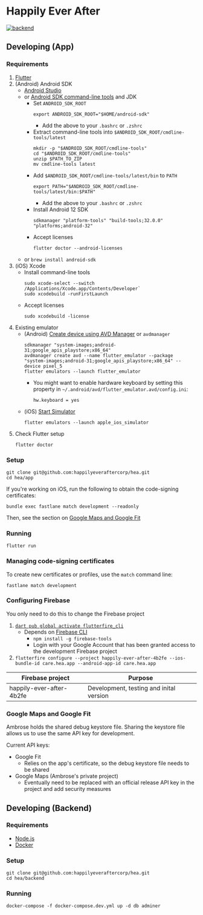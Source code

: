 
# Happily Ever After

[![backend](https://github.com/happilyeveraftercorp/hea/actions/workflows/backend.yml/badge.svg)](https://github.com/happilyeveraftercorp/hea/actions/workflows/backend.yml)

## Developing (App)

### Requirements

1. [Flutter](https://docs.flutter.dev/get-started/install)
2. (Android) Android SDK
   - [Android Studio](https://developer.android.com/studio#downloads)
   - or [Android SDK command-line tools](https://developer.android.com/studio#command-tools) and JDK
     - Set `ANDROID_SDK_ROOT`
       ```
       export ANDROID_SDK_ROOT="$HOME/android-sdk"
       ```
       - Add the above to your `.bashrc` or `.zshrc`
     - Extract command-line tools into `$ANDROID_SDK_ROOT/cmdline-tools/latest`
       ```
       mkdir -p "$ANDROID_SDK_ROOT/cmdline-tools"
       cd "$ANDROID_SDK_ROOT/cmdline-tools"
       unzip $PATH_TO_ZIP
       mv cmdline-tools latest
       ```
     - Add `$ANDROID_SDK_ROOT/cmdline-tools/latest/bin` to `PATH`
       ```
       export PATH="$ANDROID_SDK_ROOT/cmdline-tools/latest/bin:$PATH"
       ```
       - Add the above to your `.bashrc` or `.zshrc`
     - Install Android 12 SDK
       ```
       sdkmanager "platform-tools" "build-tools;32.0.0" "platforms;android-32"
       ```
     - Accept licenses
       ```
       flutter doctor --android-licenses
       ```
   - or `brew install android-sdk`
3. (iOS) Xcode
   - Install command-line tools
     ```
     sudo xcode-select --switch /Applications/Xcode.app/Contents/Developer`
     sudo xcodebuild -runFirstLaunch
     ```
   - Accept licenses
     ```
     sudo xcodebuild -license
     ```
4. Existing emulator
   - (Android) [Create device using AVD Manager](https://docs.flutter.dev/get-started/install/linux#set-up-the-android-emulator) or `avdmanager`
     ```
     sdkmanager "system-images;android-31;google_apis_playstore;x86_64"
     avdmanager create avd --name flutter_emulator --package "system-images;android-31;google_apis_playstore;x86_64" --device pixel_5
     flutter emulators --launch flutter_emulator
     ```
	 - You might want to enable hardware keyboard by setting this property in `~/.android/avd/flutter_emulator.avd/config.ini`:
	   ```
	   hw.keyboard = yes
       ```
   - (iOS) [Start Simulator](https://docs.flutter.dev/get-started/install/macos#set-up-the-ios-simulator)
     ```
     flutter emulators --launch apple_ios_simulator
     ```
5. Check Flutter setup
   ```
   flutter doctor
   ```

### Setup

```
git clone git@github.com:happilyeveraftercorp/hea.git
cd hea/app
```

If you're working on iOS, run the following to obtain the code-signing certificates:

```
bundle exec fastlane match development --readonly
```

Then, see the section on [Google Maps and Google Fit](#google-maps-and-google-fit)

### Running

```
flutter run
```

### Managing code-signing certificates

To create new certificates or profiles, use the `match` command line:

```
fastlane match development
```

### Configuring Firebase

You only need to do this to change the Firebase project

1. [`dart pub global activate flutterfire_cli`](https://firebase.flutter.dev/docs/overview#using-the-flutterfire-cli)
   - Depends on [Firebase CLI](https://firebase.google.com/docs/cli)
     - `npm install -g firebase-tools`
     - Login with your Google Account that has been granted access to the
       development Firebase project
2. `flutterfire configure --project happily-ever-after-4b2fe --ios-bundle-id care.hea.app --android-app-id care.hea.app`

| Firebase project | Purpose |
|-|-|
| happily-ever-after-4b2fe | Development, testing and inital version |

### Google Maps and Google Fit

Ambrose holds the shared debug keystore file. Sharing the keystore file allows us to use the same API key for development.

Current API keys:
- Google Fit
  - Relies on the app's certificate, so the debug keystore file needs to be shared
- Google Maps (Ambrose's private project)
  - Eventually need to be replaced with an official release API key in the project and add security measures

## Developing (Backend)

### Requirements

- [Node.js](https://nodejs.org/en/download/)
- [Docker](https://www.docker.com/get-started)

### Setup

```
git clone git@github.com:happilyeveraftercorp/hea.git
cd hea/backend
```

### Running

```
docker-compose -f docker-compose.dev.yml up -d db adminer
```
